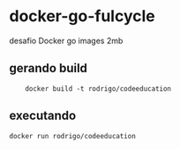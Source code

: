 # docker-go-fulcycle
desafio Docker go images 2mb 

## gerando build

```
    docker build -t rodrigo/codeeducation
```

## executando
```
docker run rodrigo/codeeducation
```